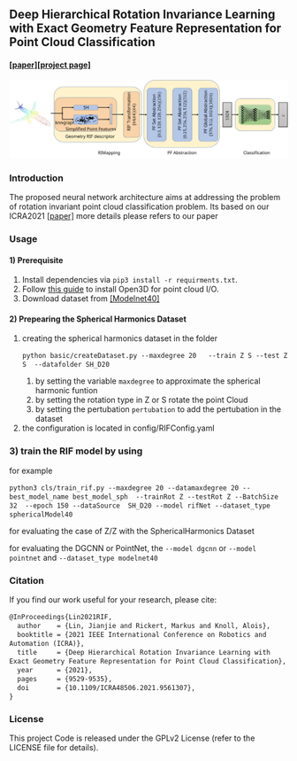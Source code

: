 ## Deep Hierarchical Rotation Invariance Learning with Exact Geometry Feature Representation for Point Cloud Classification

#### [[paper]](https://www.researchgate.net/publication/351884845_Deep_Hierarchical_Rotation_Invariance_Learning_with_Exact_Geometry_Feature_Representation_for_Point_Cloud_Classification)[[project page]](https://linjianjie.github.io/rif/)	
![Structure](images/rifNet_2.svg) 
### Introduction

The proposed neural network architecture aims at addressing the problem of rotation invariant point cloud classification problem. Its based on our ICRA2021 [[paper]](https://www.researchgate.net/publication/351884845_Deep_Hierarchical_Rotation_Invariance_Learning_with_Exact_Geometry_Feature_Representation_for_Point_Cloud_Classification)
more details please refers to our paper

### Usage
#### 1) Prerequisite
1. Install dependencies via `pip3 install -r requirments.txt`.
2. Follow [this guide](http://open3d.org/docs/getting_started.html) to install Open3D for point cloud I/O.
3. Download dataset from [[Modelnet40]](https://shapenet.cs.stanford.edu/media/modelnet40_ply_hdf5_2048.zip)

#### 2) Prepearing the Spherical Harmonics Dataset
1. creating the spherical harmonics dataset in the folder 
    ```
    python basic/createDataset.py --maxdegree 20   --train Z S --test Z S  --datafolder SH_D20
    ```
   1. by setting the variable ```maxdegree``` to approximate the spherical harmonic funtion
   2. by setting the rotation type in Z or S rotate the point Cloud
   3. by setting the pertubation ```pertubation``` to add the pertubation in the dataset
2. the configuration is located in config/RIFConfig.yaml
   
### 3) train the RIF model by using 
for example
```
python3 cls/train_rif.py --maxdegree 20 --datamaxdegree 20 --best_model_name best_model_sph  --trainRot Z --testRot Z --BatchSize 32  --epoch 150 --dataSource  SH_D20 --model rifNet --dataset_type sphericalModel40
``` 
for evaluating the case of Z/Z with the SphericalHarmonics Dataset

for evaluating the DGCNN or PointNet, the ```--model dgcnn``` or ```--model pointnet``` and ```--dataset_type modelnet40``` 
### Citation
If you find our work useful for your research, please cite:
```
@InProceedings{Lin2021RIF,
  author    = {Lin, Jianjie and Rickert, Markus and Knoll, Alois},
  booktitle = {2021 IEEE International Conference on Robotics and Automation (ICRA)},
  title     = {Deep Hierarchical Rotation Invariance Learning with Exact Geometry Feature Representation for Point Cloud Classification},
  year      = {2021},
  pages     = {9529-9535},
  doi       = {10.1109/ICRA48506.2021.9561307},
}
```

### License
This project Code is released under the GPLv2 License (refer to the LICENSE file for details).


